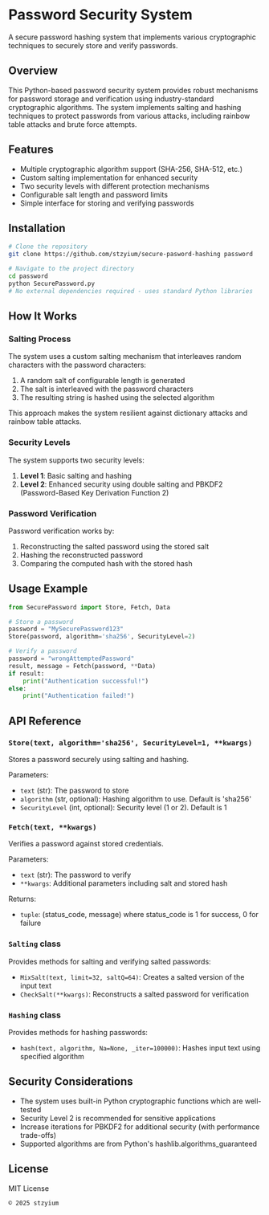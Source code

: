 # Password Security System

A secure password hashing system that implements various cryptographic techniques to securely store and verify passwords.

## Overview

This Python-based password security system provides robust mechanisms for password storage and verification using industry-standard cryptographic algorithms. The system implements salting and hashing techniques to protect passwords from various attacks, including rainbow table attacks and brute force attempts.

## Features

- Multiple cryptographic algorithm support (SHA-256, SHA-512, etc.)
- Custom salting implementation for enhanced security
- Two security levels with different protection mechanisms
- Configurable salt length and password limits
- Simple interface for storing and verifying passwords

## Installation

```bash
# Clone the repository
git clone https://github.com/stzyium/secure-pasword-hashing password

# Navigate to the project directory
cd password
python SecurePassword.py
# No external dependencies required - uses standard Python libraries
```

## How It Works

### Salting Process

The system uses a custom salting mechanism that interleaves random characters with the password characters:

1. A random salt of configurable length is generated
2. The salt is interleaved with the password characters
3. The resulting string is hashed using the selected algorithm

This approach makes the system resilient against dictionary attacks and rainbow table attacks.

### Security Levels

The system supports two security levels:

1. **Level 1**: Basic salting and hashing
2. **Level 2**: Enhanced security using double salting and PBKDF2 (Password-Based Key Derivation Function 2)

### Password Verification

Password verification works by:
1. Reconstructing the salted password using the stored salt
2. Hashing the reconstructed password
3. Comparing the computed hash with the stored hash

## Usage Example

```python
from SecurePassword import Store, Fetch, Data

# Store a password
password = "MySecurePassword123"
Store(password, algorithm='sha256', SecurityLevel=2)

# Verify a password
password = "wrongAttemptedPassword"
result, message = Fetch(password, **Data)
if result:
    print("Authentication successful!")
else:
    print("Authentication failed!")
```

## API Reference

### `Store(text, algorithm='sha256', SecurityLevel=1, **kwargs)`

Stores a password securely using salting and hashing.

Parameters:
- `text` (str): The password to store
- `algorithm` (str, optional): Hashing algorithm to use. Default is 'sha256'
- `SecurityLevel` (int, optional): Security level (1 or 2). Default is 1

### `Fetch(text, **kwargs)`

Verifies a password against stored credentials.

Parameters:
- `text` (str): The password to verify
- `**kwargs`: Additional parameters including salt and stored hash

Returns:
- `tuple`: (status_code, message) where status_code is 1 for success, 0 for failure

### `Salting` class

Provides methods for salting and verifying salted passwords:
- `MixSalt(text, limit=32, saltQ=64)`: Creates a salted version of the input text
- `CheckSalt(**kwargs)`: Reconstructs a salted password for verification

### `Hashing` class

Provides methods for hashing passwords:
- `hash(text, algorithm, Na=None, _iter=100000)`: Hashes input text using specified algorithm

## Security Considerations

- The system uses built-in Python cryptographic functions which are well-tested
- Security Level 2 is recommended for sensitive applications
- Increase iterations for PBKDF2 for additional security (with performance trade-offs)
- Supported algorithms are from Python's hashlib.algorithms_guaranteed

## License

MIT License
```
© 2025 stzyium
```
